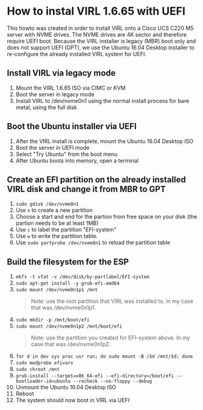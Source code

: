 # How to instal VIRL 1.6.65 with UEFI
This howto was created in order to install VIRL onto a Cisco UCS C220 M5 server with NVME drives.  The NVME drives are 4K sector and therefore require UEFI boot.  Because the VIRL installer is legacy (MBR) boot only and does not support UEFI (GPT), we use the Ubuntu 16.04 Desktop installer to re-configure the already installed VIRL system for UEFI.

## Install VIRL via legacy mode
1. Mount the VIRL 1.6.65 ISO via CIMC or KVM
1. Boot the server in legacy mode
1. Install VIRL to /dev/nvme0n1 using the normal install process for bare metal, using the full disk

## Boot the Ubuntu installer via UEFI
1. After the VIRL install is complete, mount the Ubuntu 16.04 Desktop ISO
1. Boot the server in UEFI mode
1. Select "Try Ubuntu" from the boot menu
1. After Ubuntu boots into memory, open a terminal

## Create an EFI partition on the already installed VIRL disk and change it from MBR to GPT
1. `sudo gdisk /dev/nvme0n1`
1. Use `n` to create a new partition
1. Choose a start and end for the partion from free space on your disk (the partion needs to be at least 1MB)
1. Use `c` to label the partition "EFI-system"
1. Use `w` to write the partition table.
1. Use `sudo partprobe /dev/nvme0n1` to reload the partition table

## Build the filesystem for the ESP
1. `mkfs -t vfat -v /dev/disk/by-partlabel/EFI-system`
1. `sudo apt-get install -y grub-efi-amd64`
1. `sudo mount /dev/nvme0n1p1 /mnt`
    > Note: use the root partition that VIRL was installed to.  In my case that was /dev/nvme0n1p1.
1. `sudo mkdir -p /mnt/boot/efi`
1. `sudo mount /dev/nvme0n1p2 /mnt/boot/efi` 
    > Note: use the partition you created for EFI-system above.  In my case that was /dev/nvme0n1p2.
1. `for d in dev sys proc usr run; do sudo mount -B /$d /mnt/$d; done`
1. `sudo modprobe efivars`
1. `sudo chroot /mnt`
1. `grub-install --target=x86_64-efi --efi-directory=/boot/efi --bootloader-id=ubuntu --recheck --no-floppy --debug`
1. Unmount the Ubuntu 16.04 Desktop ISO
1. Reboot
1. The system should now boot in VIRL via UEFI
